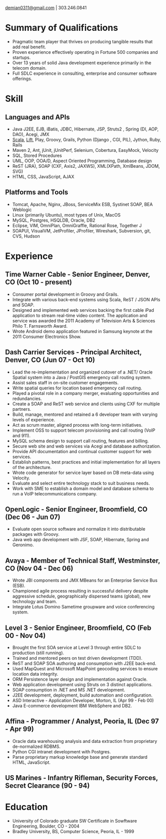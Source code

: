 demian0311@gmail.com | 303.246.0841

# Summary of Qualifications

- Pragmatic team player that thrives on producing tangible results that add real benefit.
- Proven experience effectively operating in Fortune 500 companies and startups.
- Over 13 years of solid Java development experience primarily in the telecom domain.
- Full SDLC experience in consulting, enterprise and consumer software offerings.

# Skill
## Languages and APIs
- Java J2EE, EJB, iBatis, JDBC, Hibernate, JSP, Struts2 , Spring (DI, AOP, DAO), Acegi, JMX
- [Scala](http://www.scala-lang.org/), [Lift](http://liftweb.net/), Play, Groovy, Grails, Python (Django , CGI, PIL), Jython, Ruby, Rails
- Maven 2, Ant, jUnit, jUnitPerf, Selenium, Cobertura, EasyMock, Velocity
- SQL, Stored Procedures
- UML, OOP, OOA/D, Aspect Oriented Programming, Database design
- ReST (JRA), SOAP (CXF, Axis2, JAXWS), XML(XPath, XmlBeans, JDOM, SVG)
- HTML, CSS, JavaScript, AJAX

## Platforms and Tools
- Tomcat, Apache, Nginx, JBoss, ServiceMix ESB, Systinet SOAP, BEA Weblogic
- Linux (primarily Ubuntu), most types of Unix, MacOS
- MySQL, Postgres, HSQLDB, Oracle, DB2
- Eclipse, VIM, OmniPlan, OmniGraffle, Rational Rose, Together J
- SOAPUI, VisualVM, JetProfiler, JProfiler, Wireshark, Subversion, git, CVS, Hudson

# Experience

## Time Warner Cable - Senior Engineer, Denver, CO (Oct 10 - present)
- Consumer portal development in Groovy and Grails.
- Integrate with various back-end systems using Scala, ReST / JSON APIs and SOAP.
- Designed and implemented web services backing the first cable iPad application to stream real-time video content. The application and service was awarded the 2011 Academy of Television Arts & Sciences Philo T. Farnsworth Award.
- Wrote Android demo application featured in Samsung keynote at the 2011 Consumer Electronics Show.

## Dash Carrier Services - Principal Architect, Denver, CO (Jun 07 - Oct 10)
- Lead the re-implementation and organized cutover of a .NET/ Oracle Spatial system into a Java / PostGIS emergency call routing system.
- Assist sales staff in on-site customer engagements.
- Write spatial queries for location based emergency call routing.
- Played a pivotal role in a company merger, evaluating opportunities and redundancies.
- Create a SOAP and ReST web service and clients using CXF for multiple partners.
- Build, manage, mentored and retained a 6 developer team with varying levels of experience.
- Act as scrum master, aligned process with long-term initiatives.
- Implement OSS to support telecom provisioning and call routing (VoIP and 911).
- MySQL schema design to support call routing, features and billing.
- Secure web site and web services via Acegi and database authorization.
- Provide API documentation and continual customer support for web services.
- Establish patterns, best practices and initial implementation for all layers of the architecture.
- Wrote code generator for service layer based on DB meta-data using Velocity.
- Evaluate and select entire technology stack to suit business needs.
- Work with SME to establish a domain model and database schema to run a VoIP telecommunications company.

## OpenLogic - Senior Engineer, Broomfield, CO (Dec 06 - Jun 07)
- Evaluate open source software and normalize it into distributable packages with Groovy.
- Java web app development with JSF, SOAP, Hibernate, Spring and Geronimo.

## Avaya - Member of Technical Staff, Westminster, CO (Nov 04 - Dec 06)
- Wrote JBI components and JMX MBeans for an Enterprise Service Bus (ESB).
- Championed agile process resulting in successful delivery despite aggressive schedule, geographically dispersed teams (global), new technology and team.
- Integrate Lotus Domino Sametime groupware and voice conferencing system.

## Level 3 - Senior Engineer, Broomfield, CO (Feb 00 - Nov 04)
- Brought the first SOA service at Level 3 through entire SDLC to production (still running).
- Trained and mentored peers on test driven development (TDD).
- ReST and SOAP SOA authoring and consumption with J2EE back-end.
- Used MapQuest and Microsoft MapPoint geocoding services to ensure location data integrity.
- ORM Persistence layer design and implementation against Oracle.
- Web application development using Struts on 3 distinct applications.
- SOAP consumption in .NET and MS .NET development.
- J2EE development, deployment, build automation and configuration.
- ASD Interactive - Application Developer, Morton, IL (Apr 99 - Feb 00)
- Java E-commerce development IBM WebSphere and DB2.

## Affina - Programmer / Analyst, Peoria, IL (Dec 97 - Apr 99)
- Oracle data warehousing analysis and data extraction from proprietary de-normalized RDBMS.
- Python CGI intranet development with Postgres.
- Parse proprietary markup knowledge base and generate standard HTML, JavaScript.

## US Marines - Infantry Rifleman, Security Forces, Secret Clearance (90 - 94)

# Education
- University of Colorado graduate SW Certificate in Sowftware Engineering, Boulder, CO - 2004
- Bradley University, BS, Computer Science, Peoria, IL - 1999
